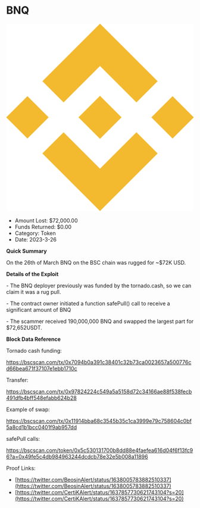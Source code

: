 # BNQ
![BNQ](/rektimages/BNQ.png)
- Amount Lost: $72,000.00
- Funds Returned: $0.00
- Category: Token
- Date: 2023-3-26

**Quick Summary**

On the 26th of March BNQ on the BSC chain was rugged for ~$72K USD.

  


 **Details of the Exploit**

\- The BNQ deployer previously was funded by the tornado.cash, so we can claim it was a rug pull.

\- The contract owner initiated a function safePull() call to receive a significant amount of BNQ

\- The scammer received 190,000,000 BNQ and swapped the largest part for $72,652USDT.

  


 **Block Data Reference**

Tornado cash funding:

https://bscscan.com/tx/0x7094b0a391c38401c32b73ca0023657a500776cd66bea671f37107e1ebb1710c

Transfer:

https://bscscan.com/tx/0x97824224c549a5a5158d72c34166ae88f538fecb491dfb4bff548efabb624b28

Example of swap:

https://bscscan.com/tx/0x11914bba68c3545b35c1ca3999e79c758604c0bf5a8cd1b1bcc0401f9ab957dd

safePull calls:

https://bscscan.com/token/0x5c530131700b8dd88e4faefea616d04f6f13fc96?a=0x49fe5c4db984963244dcdcb78e32e5b008a11896


Proof Links:
- [https://twitter.com/BeosinAlert/status/1638005783882510337](https://twitter.com/BeosinAlert/status/1638005783882510337)
- [https://twitter.com/CertiKAlert/status/1637857730621743104?s=20](https://twitter.com/CertiKAlert/status/1637857730621743104?s=20)


